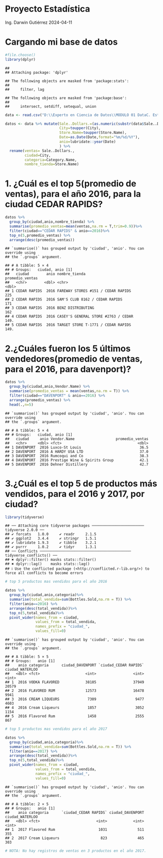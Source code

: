 Proyecto Estadística
================
Ing. Darwin Gutiérrez
2024-04-11

# Cargando mi base de datos

``` r
#file.choose()
library(dplyr)
```

    ## 
    ## Attaching package: 'dplyr'

    ## The following objects are masked from 'package:stats':
    ## 
    ##     filter, lag

    ## The following objects are masked from 'package:base':
    ## 
    ##     intersect, setdiff, setequal, union

``` r
data <- read.csv("D:\\Experto en Ciencia de Datos\\MODULO 01 DataC. Estadística para la toma de decisiones\\Material\\BASES_DATOS_BASES_ZS2ZD2\\Iowa_Liquor_Sales.csv",stringsAsFactors = T, header = T)

datos <- data %>% mutate(Sale..Dollars.=(as.numeric(substr(data$Sale..Dollars.,2,15))),
                         City=toupper(City),
                         Store.Name=toupper(Store.Name),
                         Date=as.Date(Date,format="%m/%d/%Y"),
                         anio=lubridate::year(Date)
                         ) %>% 
  rename(ventas= Sale..Dollars.,
         ciudad=City,
         categoria=Category.Name,
         nombre_tienda=Store.Name)
```

# 1. ¿Cuál es el top 5(promedio de ventas), para el año 2016, para la ciudad CEDAR RAPIDS?

``` r
datos %>% 
  group_by(ciudad,anio,nombre_tienda) %>% 
  summarise(promedio_ventas=mean(ventas,na.rm = T,trim=0.9))%>% 
  filter(ciudad=="CEDAR RAPIDS" & anio==2016)%>% 
  top_n(5,promedio_ventas) %>% 
  arrange(desc(promedio_ventas))
```

    ## `summarise()` has grouped output by 'ciudad', 'anio'. You can override using
    ## the `.groups` argument.

    ## # A tibble: 5 × 4
    ## # Groups:   ciudad, anio [1]
    ##   ciudad        anio nombre_tienda                       promedio_ventas
    ##   <chr>        <dbl> <chr>                                         <dbl>
    ## 1 CEDAR RAPIDS  2016 FAREWAY STORES #151 / CEDAR RAPIDS             225 
    ## 2 CEDAR RAPIDS  2016 SAM'S CLUB 8162 / CEDAR RAPIDS                 171 
    ## 3 CEDAR RAPIDS  2016 BENZ DISTRIBUTING                              162 
    ## 4 CEDAR RAPIDS  2016 CASEY'S GENERAL STORE #2763 / CEDAR            149.
    ## 5 CEDAR RAPIDS  2016 TARGET STORE T-1771 / CEDAR RAPIDS             149.

# 2.¿Cuáles fueron los 5 últimos vendedores(promedio de ventas, para el 2016, para davenport)?

``` r
datos %>% 
  group_by(ciudad,anio,Vendor.Name) %>% 
  summarise(promedio_ventas = mean(ventas,na.rm = T)) %>% 
  filter(ciudad=="DAVENPORT" & anio==2016) %>% 
  arrange(promedio_ventas) %>% 
  head(.,n=5)
```

    ## `summarise()` has grouped output by 'ciudad', 'anio'. You can override using
    ## the `.groups` argument.

    ## # A tibble: 5 × 4
    ## # Groups:   ciudad, anio [1]
    ##   ciudad     anio Vendor.Name                   promedio_ventas
    ##   <chr>     <dbl> <fct>                                   <dbl>
    ## 1 DAVENPORT  2016 Luxco-St Louis                           36.5
    ## 2 DAVENPORT  2016 A HARDY USA LTD                          37.0
    ## 3 DAVENPORT  2016 Rumcoqui and Co                          38.3
    ## 4 DAVENPORT  2016 Prestige Wine & Spirits Group            42.1
    ## 5 DAVENPORT  2016 Dehner Distillery                        42.7

# 3.¿Cuál es el top 5 de productos más vendidos, para el 2016 y 2017, por ciudad?

``` r
library(tidyverse)
```

    ## ── Attaching core tidyverse packages ──────────────────────── tidyverse 2.0.0 ──
    ## ✔ forcats   1.0.0     ✔ readr     2.1.5
    ## ✔ ggplot2   3.4.4     ✔ stringr   1.5.1
    ## ✔ lubridate 1.9.3     ✔ tibble    3.2.1
    ## ✔ purrr     1.0.2     ✔ tidyr     1.3.1
    ## ── Conflicts ────────────────────────────────────────── tidyverse_conflicts() ──
    ## ✖ dplyr::filter() masks stats::filter()
    ## ✖ dplyr::lag()    masks stats::lag()
    ## ℹ Use the conflicted package (<http://conflicted.r-lib.org/>) to force all conflicts to become errors

``` r
# top 5 productos mas vendidos para el año 2016

datos %>% 
  group_by(ciudad,anio,categoria)%>% 
  summarise(total_vendida=sum(Bottles.Sold,na.rm = T)) %>% 
  filter(anio==2016) %>% 
  arrange(desc(total_vendida))%>% 
  top_n(5,total_vendida)%>% 
  pivot_wider(names_from = ciudad,
              values_from = total_vendida,
              names_prefix = "ciudad_",
              values_fill=0)
```

    ## `summarise()` has grouped output by 'ciudad', 'anio'. You can override using
    ## the `.groups` argument.

    ## # A tibble: 5 × 5
    ## # Groups:   anio [1]
    ##    anio categoria      ciudad_DAVENPORT `ciudad_CEDAR RAPIDS` ciudad_WATERLOO
    ##   <dbl> <fct>                     <int>                 <int>           <int>
    ## 1  2016 VODKA FLAVORED            38105                 37949           20579
    ## 2  2016 FLAVORED RUM              12573                 16478            9941
    ## 3  2016 CREAM LIQUEURS             7309                  9477            4603
    ## 4  2016 Cream Liqueurs             1857                  3052            1154
    ## 5  2016 Flavored Rum               1458                  2555             867

``` r
# top 5 productos mas vendidos para el año 2017

datos %>% 
  group_by(ciudad,anio,categoria)%>% 
  summarise(total_vendida=sum(Bottles.Sold,na.rm = T)) %>% 
  filter(anio==2017) %>% 
  arrange(desc(total_vendida))%>%
  top_n(5,total_vendida)%>%
  pivot_wider(names_from = ciudad,
              values_from = total_vendida,
              names_prefix = "ciudad_",
              values_fill=0)
```

    ## `summarise()` has grouped output by 'ciudad', 'anio'. You can override using
    ## the `.groups` argument.

    ## # A tibble: 2 × 5
    ## # Groups:   anio [1]
    ##    anio categoria      `ciudad_CEDAR RAPIDS` ciudad_DAVENPORT ciudad_WATERLOO
    ##   <dbl> <fct>                          <int>            <int>           <int>
    ## 1  2017 Flavored Rum                    1031              511             355
    ## 2  2017 Cream Liqueurs                   823              465             303

``` r
# NOTA: No hay registros de ventas en 3 productos en el año 2017. 
```
